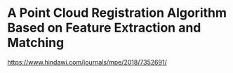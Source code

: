 # A Point Cloud Registration Algorithm Based on Feature Extraction and Matching

https://www.hindawi.com/journals/mpe/2018/7352691/

